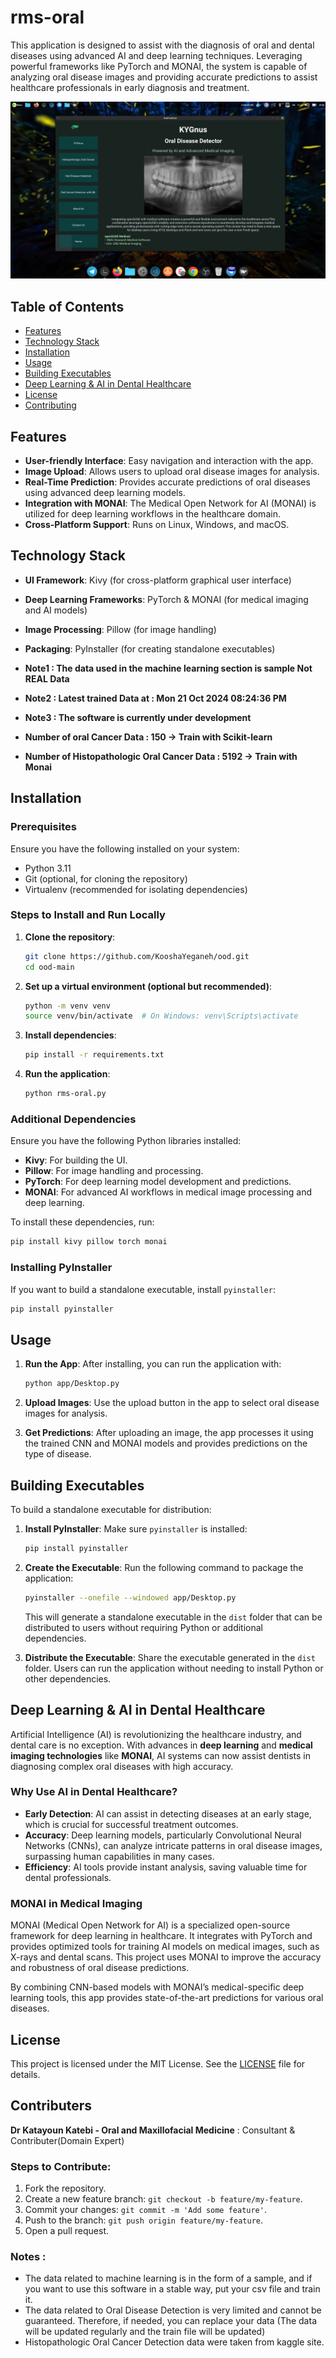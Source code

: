 # rms-oral

This application is designed to assist with the diagnosis of oral and dental diseases using advanced AI and deep learning techniques. Leveraging powerful frameworks like PyTorch and MONAI, the system is capable of analyzing oral disease images and providing accurate predictions to assist healthcare professionals in early diagnosis and treatment.


![rms-oral](./AppImage/1.png)

## Table of Contents
- [Features](#features)
- [Technology Stack](#technology-stack)
- [Installation](#installation)
- [Usage](#usage)
- [Building Executables](#building-executables)
- [Deep Learning & AI in Dental Healthcare](#deep-learning--ai-in-dental-healthcare)
- [License](#license)
- [Contributing](#contributing)

## Features
- **User-friendly Interface**: Easy navigation and interaction with the app.
- **Image Upload**: Allows users to upload oral disease images for analysis.
- **Real-Time Prediction**: Provides accurate predictions of oral diseases using advanced deep learning models.
- **Integration with MONAI**: The Medical Open Network for AI (MONAI) is utilized for deep learning workflows in the healthcare domain.
- **Cross-Platform Support**: Runs on Linux, Windows, and macOS.

## Technology Stack
- **UI Framework**: Kivy (for cross-platform graphical user interface)
- **Deep Learning Frameworks**: PyTorch & MONAI (for medical imaging and AI models)
- **Image Processing**: Pillow (for image handling)
- **Packaging**: PyInstaller (for creating standalone executables)


- **Note1 : The data used in the machine learning section is sample Not REAL Data**
- **Note2 : Latest trained Data at : Mon 21 Oct 2024 08:24:36 PM**
- **Note3 : The software is currently under development**
- **Number of oral Cancer Data : 150 -> Train with Scikit-learn**
- **Number of Histopathologic Oral Cancer Data : 5192 -> Train with Monai**

## Installation

### Prerequisites
Ensure you have the following installed on your system:
- Python 3.11
- Git (optional, for cloning the repository)
- Virtualenv (recommended for isolating dependencies)

### Steps to Install and Run Locally

1. **Clone the repository**:
   ```bash
   git clone https://github.com/KooshaYeganeh/ood.git
   cd ood-main
   ```

2. **Set up a virtual environment (optional but recommended)**:
   ```bash
   python -m venv venv
   source venv/bin/activate  # On Windows: venv\Scripts\activate
   ```

3. **Install dependencies**:
   ```bash
   pip install -r requirements.txt
   ```

4. **Run the application**:
   ```bash
   python rms-oral.py
   ```

### Additional Dependencies

Ensure you have the following Python libraries installed:

- **Kivy**: For building the UI.
- **Pillow**: For image handling and processing.
- **PyTorch**: For deep learning model development and predictions.
- **MONAI**: For advanced AI workflows in medical image processing and deep learning.

To install these dependencies, run:

```bash
pip install kivy pillow torch monai
```

### Installing PyInstaller

If you want to build a standalone executable, install `pyinstaller`:

```bash
pip install pyinstaller
```


## Usage

1. **Run the App**:
   After installing, you can run the application with:
   ```bash
   python app/Desktop.py
   ```

2. **Upload Images**:
   Use the upload button in the app to select oral disease images for analysis.

3. **Get Predictions**:
   After uploading an image, the app processes it using the trained CNN and MONAI models and provides predictions on the type of disease.

## Building Executables

To build a standalone executable for distribution:

1. **Install PyInstaller**:
   Make sure `pyinstaller` is installed:
   ```bash
   pip install pyinstaller
   ```

2. **Create the Executable**:
   Run the following command to package the application:
   ```bash
   pyinstaller --onefile --windowed app/Desktop.py
   ```

   This will generate a standalone executable in the `dist` folder that can be distributed to users without requiring Python or additional dependencies.

3. **Distribute the Executable**:
   Share the executable generated in the `dist` folder. Users can run the application without needing to install Python or other dependencies.

## Deep Learning & AI in Dental Healthcare

Artificial Intelligence (AI) is revolutionizing the healthcare industry, and dental care is no exception. With advances in **deep learning** and **medical imaging technologies** like **MONAI**, AI systems can now assist dentists in diagnosing complex oral diseases with high accuracy.

### Why Use AI in Dental Healthcare?
- **Early Detection**: AI can assist in detecting diseases at an early stage, which is crucial for successful treatment outcomes.
- **Accuracy**: Deep learning models, particularly Convolutional Neural Networks (CNNs), can analyze intricate patterns in oral disease images, surpassing human capabilities in many cases.
- **Efficiency**: AI tools provide instant analysis, saving valuable time for dental professionals.
  
### MONAI in Medical Imaging
MONAI (Medical Open Network for AI) is a specialized open-source framework for deep learning in healthcare. It integrates with PyTorch and provides optimized tools for training AI models on medical images, such as X-rays and dental scans. This project uses MONAI to improve the accuracy and robustness of oral disease predictions.



By combining CNN-based models with MONAI’s medical-specific deep learning tools, this app provides state-of-the-art predictions for various oral diseases. 

## License
This project is licensed under the MIT License. See the [LICENSE](LICENSE) file for details.

## Contributers

**Dr Katayoun Katebi - Oral and Maxillofacial Medicine** : Consultant & Contributer(Domain Expert)


### Steps to Contribute:
1. Fork the repository.
2. Create a new feature branch: `git checkout -b feature/my-feature`.
3. Commit your changes: `git commit -m 'Add some feature'`.
4. Push to the branch: `git push origin feature/my-feature`.
5. Open a pull request.


### Notes :

- The data related to machine learning is in the form of a sample, and if you want to use this software in a stable way, put your csv file and train it.
- The data related to Oral Disease Detection is very limited and cannot be guaranteed. Therefore, if needed, you can replace your data (The data will be updated regularly and the train file will be updated)
- Histopathologic Oral Cancer Detection data were taken from kaggle site.
